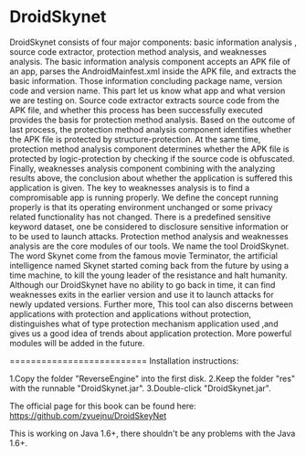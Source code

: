 #  DroidSkynet 

  DroidSkynet consists of four major components:  basic information analysis ,  source code  extractor, protection method analysis, and weaknesses analysis. The basic information analysis component accepts an APK file of an app, parses the AndroidMainfest.xml inside the APK file, and extracts the basic information. Those information concluding package name, version code and version name. This part let us know what app and what version we are testing on. Source code extractor extracts source code from the APK file, and whether this process has been successfully executed  provides the basis for protection method analysis. Based on the outcome of last process, the  protection method analysis component identifies whether the APK file is protected by structure-protection. At the same time, protection method analysis component determines whether the APK file is protected by logic-protection by checking if the source code is obfuscated. Finally, weaknesses analysis component combining with the analyzing results above, the conclusion about whether the application is suffered this application is given. The key to weaknesses analysis is to find a compromisable app is running properly. We define the concept running properly is that its operating environment unchanged or some privacy related  functionality has not changed.  There is a predefined sensitive keyword dataset, one be considered to disclosure sensitive information or to be used to launch attacks. Protection method analysis and weaknesses analysis are the core modules of our tools.
   We name the tool DroidSkynet. The word  Skynet come from the famous movie Terminator, the artificial intelligence named  Skynet started coming back from the future by using a time machine, to kill the young leader of the resistance and halt humanity. Although our DroidSkynet have no ability to go back in time, it can find weaknesses exits in the earlier version and use it to launch attacks for newly updated versions. Further more, This tool can also discerns between  applications with protection and applications without protection, distinguishes what of type protection mechanism application used ,and gives us a good idea of trends about application protection.
   More powerful modules will be added in the future. 

==========================
Installation instructions:

1.Copy the folder "ReverseEngine" into  the first disk.
2.Keep the folder "res" with the runnable  "DroidSkynet.jar".
3.Double-click "DroidSkynet.jar".

The official page for this book can be found here: https://github.com/zyuejnu/DroidSkeyNet

This is working on Java 1.6+, there shouldn't be any problems with the Java 1.6+. 
